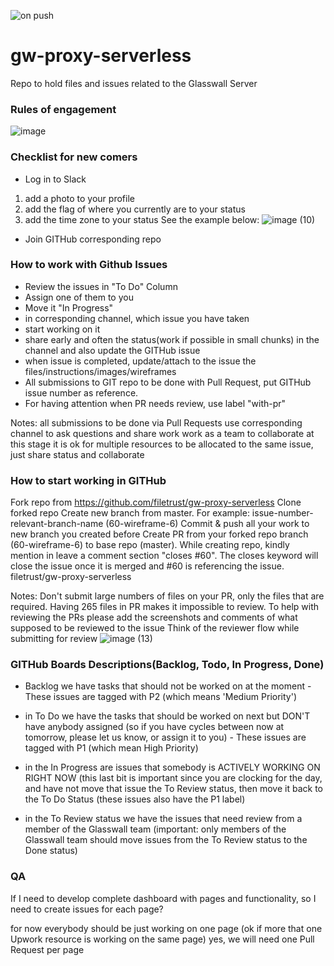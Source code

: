 ![on push](https://github.com/filetrust/gw-proxy-serverless/workflows/on%20push/badge.svg?branch=master)

# gw-proxy-serverless
Repo to hold files and issues related to the Glasswall Server


### Rules of engagement

![image](https://user-images.githubusercontent.com/57914593/75183406-63a99800-573a-11ea-8dc1-bd76ac70cabf.png)

### Checklist for new comers
- Log in to Slack
1. add a photo to your profile
2. add the flag of where you currently are to your status
3. add the time zone to your status
See the example below: 
![image (10)](https://user-images.githubusercontent.com/10744307/75746757-8d0a8b00-5d1b-11ea-9cd7-0cb60f773f53.png)

- Join GITHub corresponding repo


### How to work with Github Issues
- Review the issues in "To Do" Column
- Assign one of them to you
- Move it "In Progress"
- in corresponding channel, which issue you have taken
- start working on it
- share early and often the status(work if possible in small chunks) in the channel and also update the GITHub issue
- when issue is completed, update/attach to the issue  the files/instructions/images/wireframes
- All submissions to GIT repo to be done with Pull Request, put GITHub issue number as reference.
- For having attention when PR needs review, use label "with-pr"


Notes:
all submissions to be done via Pull Requests
use corresponding channel to ask questions and share work
work as a team to collaborate
at this stage it is ok for multiple resources to be allocated to the same issue, just share status and collaborate



### How to start working in GITHub
Fork repo from https://github.com/filetrust/gw-proxy-serverless
Clone forked repo
Create new branch from master. For example: issue-number-relevant-branch-name (60-wireframe-6)
Commit & push all your work to new branch you created before
Create PR from your forked repo branch (60-wireframe-6) to base repo (master). While creating repo, kindly mention in leave a comment section "closes #60". The closes keyword will close the issue once it is merged and #60 is referencing the issue.
filetrust/gw-proxy-serverless

Notes: Don't submit large numbers of files on your PR, only the files that are required. Having 265 files in PR makes it impossible to review. 
To help with reviewing the PRs please add the screenshots and comments of what supposed to be reviewed to the issue
Think of the reviewer flow while submitting for review
![image (13)](https://user-images.githubusercontent.com/10744307/75972399-a6eece00-5ed3-11ea-9661-77113ef9bbdc.png)

### GITHub Boards Descriptions(Backlog, Todo, In Progress, Done)


-  Backlog we have tasks that should not be worked on at the moment - These issues are tagged with P2 (which means 'Medium Priority')

- in To Do we have the tasks that should be worked on next but DON'T have anybody assigned (so if you have cycles between now at tomorrow, please let us know, or assign it to you) - These issues are tagged with P1 (which mean High Priority)

- in the In Progress are issues that somebody is ACTIVELY WORKING ON RIGHT NOW (this last bit is important since you are clocking for the day, and have not move that issue the To Review status, then move it back to the To Do Status (these issues also have the P1 label)

- in the To Review status we have the issues that need review from a member of the Glasswall team (important: only members of the Glasswall team should move issues from the To Review status to the Done status)

### QA
If I need to develop complete dashboard with pages and functionality, so I need to create issues for each page?

for now everybody should be just working on one page (ok if more that one Upwork resource is working on the same page)
yes, we will need one Pull Request per page

